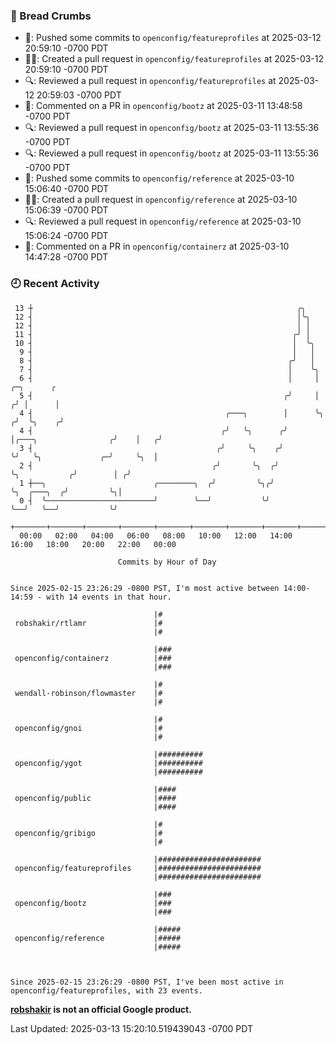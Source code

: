 ### 🍞 Bread Crumbs

 * 🚢: Pushed some commits to `openconfig/featureprofiles` at 2025-03-12 20:59:10 -0700 PDT
 * ✍🏼: Created a pull request in `openconfig/featureprofiles` at 2025-03-12 20:59:10 -0700 PDT
 * 🔍: Reviewed a pull request in  `openconfig/featureprofiles` at 2025-03-12 20:59:03 -0700 PDT
 * 💬: Commented on a PR in  `openconfig/bootz` at 2025-03-11 13:48:58 -0700 PDT
 * 🔍: Reviewed a pull request in  `openconfig/bootz` at 2025-03-11 13:55:36 -0700 PDT
 * 🔍: Reviewed a pull request in  `openconfig/bootz` at 2025-03-11 13:55:36 -0700 PDT
 * 🚢: Pushed some commits to `openconfig/reference` at 2025-03-10 15:06:40 -0700 PDT
 * ✍🏼: Created a pull request in `openconfig/reference` at 2025-03-10 15:06:39 -0700 PDT
 * 🔍: Reviewed a pull request in  `openconfig/reference` at 2025-03-10 15:06:24 -0700 PDT
 * 💬: Commented on a PR in  `openconfig/containerz` at 2025-03-10 14:47:28 -0700 PDT

### 🕘 Recent Activity
```
 13 ┼                                                           ╭╮
 12 ┤                                                           │╰╮
 12 ┤                                                           │ │
 11 ┤                                                          ╭╯ │
 10 ┤                                                          │  ╰╮
  9 ┤                                                          │   │
  8 ┤                                                         ╭╯   │
  7 ┤                                                         │    ╰╮
  6 ┤                                                         │     │                         ╭─╮      ╭
  5 ┤                                                        ╭╯     │                        ╭╯ │      │
  4 ┤                                           ╭───╮        │      ╰╮                      ╭╯  ╰╮    ╭╯
  4 ┤                                          ╭╯   ╰╮      ╭╯       │╭───╮                ╭╯    │   ╭╯
  3 ┤                                         ╭╯     ╰╮    ╭╯        ╰╯   ╰╮             ╭─╯     ╰╮  │
  2 ┤                                        ╭╯       ╰╮  ╭╯               ╰╮           ╭╯        │ ╭╯
  1 ┼──╮                        ╭────────╮  ╭╯         ╰╮╭╯                 ╰╮  ╭───╮  ╭╯         ╰╮│
  0 ┤  ╰────────────────────────╯        ╰──╯           ╰╯                   ╰──╯   ╰──╯           ╰╯
    +───────+───────+───────+───────+───────+───────+───────+───────+───────+───────+───────+───────+────
  00:00   02:00   04:00   06:00   08:00   10:00   12:00   14:00   16:00   18:00   20:00   22:00   00:00   

						Commits by Hour of Day


Since 2025-02-15 23:26:29 -0800 PST, I'm most active between 14:00-14:59 - with 14 events in that hour.

```



```
                                |#
 robshakir/rtlamr               |#
                                |#

                                |###
 openconfig/containerz          |###
                                |###

                                |#
 wendall-robinson/flowmaster    |#
                                |#

                                |#
 openconfig/gnoi                |#
                                |#

                                |##########
 openconfig/ygot                |##########
                                |##########

                                |####
 openconfig/public              |####
                                |####

                                |#
 openconfig/gribigo             |#
                                |#

                                |#######################
 openconfig/featureprofiles     |#######################
                                |#######################

                                |###
 openconfig/bootz               |###
                                |###

                                |#####
 openconfig/reference           |#####
                                |#####



Since 2025-02-15 23:26:29 -0800 PST, I've been most active in openconfig/featureprofiles, with 23 events.

```
**[robshakir](mailto:robjs@google.com) is not an official Google product.**  


Last Updated: 2025-03-13 15:20:10.519439043 -0700 PDT

